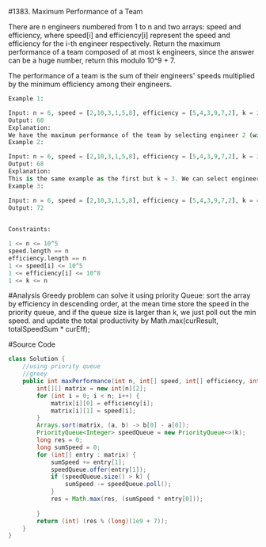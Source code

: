 #1383. Maximum Performance of a Team

There are n engineers numbered from 1 to n and two arrays: speed and efficiency, where speed[i] and efficiency[i] represent the speed and efficiency for the i-th engineer respectively. Return the maximum performance of a team composed of at most k engineers, since the answer can be a huge number, return this modulo 10^9 + 7.

The performance of a team is the sum of their engineers' speeds multiplied by the minimum efficiency among their engineers. 

```python
Example 1:

Input: n = 6, speed = [2,10,3,1,5,8], efficiency = [5,4,3,9,7,2], k = 2
Output: 60
Explanation: 
We have the maximum performance of the team by selecting engineer 2 (with speed=10 and efficiency=4) and engineer 5 (with speed=5 and efficiency=7). That is, performance = (10 + 5) * min(4, 7) = 60.
Example 2:

Input: n = 6, speed = [2,10,3,1,5,8], efficiency = [5,4,3,9,7,2], k = 3
Output: 68
Explanation:
This is the same example as the first but k = 3. We can select engineer 1, engineer 2 and engineer 5 to get the maximum performance of the team. That is, performance = (2 + 10 + 5) * min(5, 4, 7) = 68.
Example 3:

Input: n = 6, speed = [2,10,3,1,5,8], efficiency = [5,4,3,9,7,2], k = 4
Output: 72
 

Constraints:

1 <= n <= 10^5
speed.length == n
efficiency.length == n
1 <= speed[i] <= 10^5
1 <= efficiency[i] <= 10^8
1 <= k <= n
```

#Analysis
Greedy problem can solve it using priority Queue:
sort the array by efficiency in descending order,
at the mean time store the speed in the priority queue, and if the queue size is larger than k,
we just poll out the min speed.
and update the total productivity by Math.max(curResult, totalSpeedSum * curEff);

#Source Code
```java
class Solution {
    //using priority queue
    //greey
    public int maxPerformance(int n, int[] speed, int[] efficiency, int k) {
        int[][] matrix = new int[n][2];
        for (int i = 0; i < n; i++) {
            matrix[i][0] = efficiency[i];
            matrix[i][1] = speed[i];
        }
        Arrays.sort(matrix, (a, b) -> b[0] - a[0]);
        PriorityQueue<Integer> speedQueue = new PriorityQueue<>(k);
        long res = 0;
        long sumSpeed = 0;
        for (int[] entry : matrix) {
            sumSpeed += entry[1];
            speedQueue.offer(entry[1]);
            if (speedQueue.size() > k) {
                sumSpeed -= speedQueue.poll();
            }
            res = Math.max(res, (sumSpeed * entry[0]));
            
        }
        return (int) (res % (long)(1e9 + 7));
    }
}
```